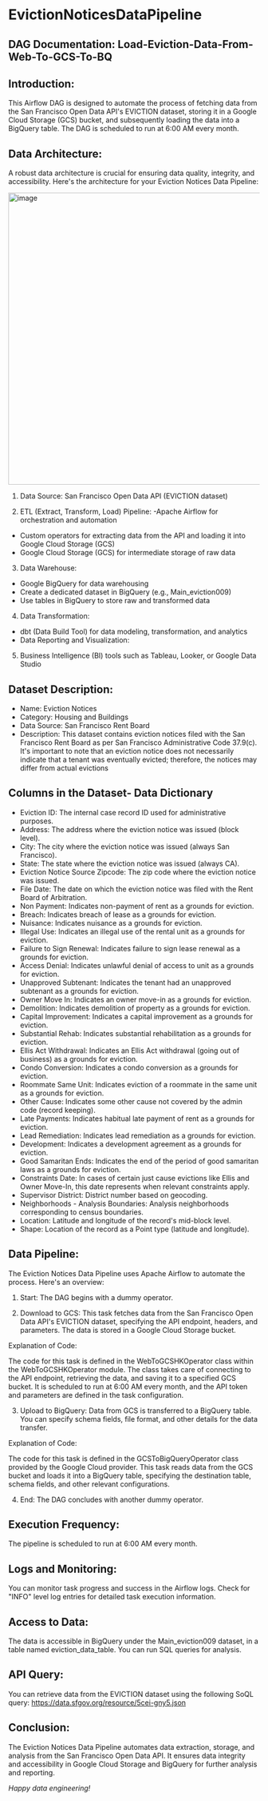 # EvictionNoticesDataPipeline

## DAG Documentation: Load-Eviction-Data-From-Web-To-GCS-To-BQ

## Introduction:

This Airflow DAG is designed to automate the process of fetching data from the San Francisco Open Data API's EVICTION dataset, storing it in a Google Cloud Storage (GCS) bucket, and subsequently loading the data into a BigQuery table. The DAG is scheduled to run at 6:00 AM every month.

## Data Architecture:
A robust data architecture is crucial for ensuring data quality, integrity, and accessibility. Here's the architecture for your Eviction Notices Data Pipeline:

<img width="584" alt="image" src="https://github.com/salmah52/EvictionNoticesDataPipeline/assets/44398948/a5c105bb-435b-446b-a932-a83996278acf">


1. Data Source:
San Francisco Open Data API (EVICTION dataset)

2. ETL (Extract, Transform, Load) Pipeline:
-Apache Airflow for orchestration and automation
- Custom operators for extracting data from the API and loading it into Google Cloud Storage (GCS)
- Google Cloud Storage (GCS) for intermediate storage of raw data

3. Data Warehouse:
- Google BigQuery for data warehousing
- Create a dedicated dataset in BigQuery (e.g., Main_eviction009)
- Use tables in BigQuery to store raw and transformed data
  
4. Data Transformation:
- dbt (Data Build Tool) for data modeling, transformation, and analytics
- Data Reporting and Visualization:

5. Business Intelligence (BI) tools such as Tableau, Looker, or Google Data Studio


## Dataset Description:
- Name: Eviction Notices
- Category: Housing and Buildings
- Data Source: San Francisco Rent Board
- Description: This dataset contains eviction notices filed with the San Francisco Rent Board as per San Francisco Administrative Code 37.9(c). It's important to note that an eviction notice does not necessarily indicate that a tenant was eventually evicted; therefore, the notices may differ from actual evictions

## Columns in the Dataset- Data Dictionary

- Eviction ID: The internal case record ID used for administrative purposes.
- Address: The address where the eviction notice was issued (block level).
- City: The city where the eviction notice was issued (always San Francisco).
- State: The state where the eviction notice was issued (always CA).
- Eviction Notice Source Zipcode: The zip code where the eviction notice was issued.
- File Date: The date on which the eviction notice was filed with the Rent Board of Arbitration.
- Non Payment: Indicates non-payment of rent as a grounds for eviction.
- Breach: Indicates breach of lease as a grounds for eviction.
- Nuisance: Indicates nuisance as a grounds for eviction.
- Illegal Use: Indicates an illegal use of the rental unit as a grounds for eviction.
- Failure to Sign Renewal: Indicates failure to sign lease renewal as a grounds for eviction.
- Access Denial: Indicates unlawful denial of access to unit as a grounds for eviction.
- Unapproved Subtenant: Indicates the tenant had an unapproved subtenant as a grounds for eviction.
- Owner Move In: Indicates an owner move-in as a grounds for eviction.
- Demolition: Indicates demolition of property as a grounds for eviction.
- Capital Improvement: Indicates a capital improvement as a grounds for eviction.
- Substantial Rehab: Indicates substantial rehabilitation as a grounds for eviction.
- Ellis Act Withdrawal: Indicates an Ellis Act withdrawal (going out of business) as a grounds for eviction.
- Condo Conversion: Indicates a condo conversion as a grounds for eviction.
- Roommate Same Unit: Indicates eviction of a roommate in the same unit as a grounds for eviction.
- Other Cause: Indicates some other cause not covered by the admin code (record keeping).
- Late Payments: Indicates habitual late payment of rent as a grounds for eviction.
- Lead Remediation: Indicates lead remediation as a grounds for eviction.
- Development: Indicates a development agreement as a grounds for eviction.
- Good Samaritan Ends: Indicates the end of the period of good samaritan laws as a grounds for eviction.
- Constraints Date: In cases of certain just cause evictions like Ellis and Owner Move-In, this date represents when relevant constraints apply.
- Supervisor District: District number based on geocoding.
- Neighborhoods - Analysis Boundaries: Analysis neighborhoods corresponding to census boundaries.
- Location: Latitude and longitude of the record's mid-block level.
- Shape: Location of the record as a Point type (latitude and longitude).

## Data Pipeline:

The Eviction Notices Data Pipeline uses Apache Airflow to automate the process. Here's an overview:

1. Start: The DAG begins with a dummy operator.

2. Download to GCS: This task fetches data from the San Francisco Open Data API's EVICTION dataset, specifying the API endpoint, headers, and parameters. The data is stored in a Google Cloud Storage bucket.

Explanation of Code:

The code for this task is defined in the WebToGCSHKOperator class within the WebToGCSHKOperator module. The class takes care of connecting to the API endpoint, retrieving the data, and saving it to a specified GCS bucket. It is scheduled to run at 6:00 AM every month, and the API token and parameters are defined in the task configuration.

3. Upload to BigQuery: Data from GCS is transferred to a BigQuery table. You can specify schema fields, file format, and other details for the data transfer.

Explanation of Code:

The code for this task is defined in the GCSToBigQueryOperator class provided by the Google Cloud provider. This task reads data from the GCS bucket and loads it into a BigQuery table, specifying the destination table, schema fields, and other relevant configurations.

4. End: The DAG concludes with another dummy operator.


## Execution Frequency:

The pipeline is scheduled to run at 6:00 AM every month.

## Logs and Monitoring:

You can monitor task progress and success in the Airflow logs. Check for "INFO" level log entries for detailed task execution information.

## Access to Data:

The data is accessible in BigQuery under the Main_eviction009 dataset, in a table named eviction_data_table. You can run SQL queries for analysis.

## API Query:

You can retrieve data from the EVICTION dataset using the following SoQL query: https://data.sfgov.org/resource/5cei-gny5.json

## Conclusion:

The Eviction Notices Data Pipeline automates data extraction, storage, and analysis from the San Francisco Open Data API. It ensures data integrity and accessibility in Google Cloud Storage and BigQuery for further analysis and reporting.



*Happy data engineering!*


